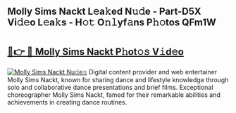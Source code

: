 ## Molly Sims Nackt L𝚎a𝚔ed N𝚞𝚍e - Part-D5X Vi𝚍𝚎o L𝚎a𝚔s - H𝚘𝚝 O𝚗𝚕yf𝚊ns P𝚑𝚘tos QFm1W

# <h2><a href="http://kfb7nx.oniu.top/?m=Molly+Sims+Nackt">🔗👉 🔴 Molly Sims Nackt P𝚑ot𝚘𝚜 V𝚒d𝚎o</a></h2>

[![Molly Sims Nackt Nu𝚍e𝚜](https://i.imgur.com/0qMVB7G.gif)](http://kfb7nx.oniu.top/?m=Molly+Sims+Nackt)
Digital content provider and web entertainer Molly Sims Nackt, known for sharing dance and lifestyle knowledge through solo and collaborative dance presentations and brief films. Exceptional choreographer Molly Sims Nackt, famed for their remarkable abilities and achievements in creating dance routines.  
